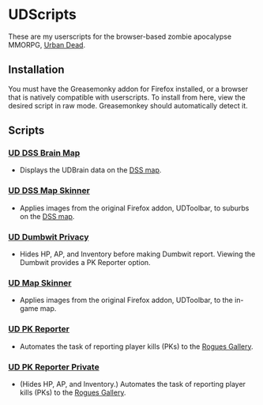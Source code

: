 UDScripts
=========
These are my userscripts for the browser-based zombie apocalypse MMORPG, [Urban Dead](http://www.urbandead.com).

Installation
------------
You must have the Greasemonky addon for Firefox installed, or a browser that is natively compatible with userscripts.
To install from here, view the desired script in raw mode. Greasemonkey should automatically detect it.

Scripts
-----------
### [UD DSS Brain Map](https://github.com/Klexur/UDScripts/raw/master/UD_DSS_Brain_Map.user.js)
* Displays the UDBrain data on the [DSS map](http://dssrzs.org/map/).

### [UD DSS Map Skinner](https://github.com/Klexur/UDScripts/raw/master/UD_DSS_Map_Skinner.user.js)
* Applies images from the original Firefox addon, UDToolbar, to suburbs on the [DSS map](http://dssrzs.org/map/).

### [UD Dumbwit Privacy](https://github.com/Klexur/UDScripts/raw/master/UD_Dumbwit_Privacy.user.js)
* Hides HP, AP, and Inventory before making Dumbwit report. Viewing the Dumbwit provides a PK Reporter option.

### [UD Map Skinner](https://github.com/Klexur/UDScripts/raw/master/UD_Map_Skinner.user.js)
* Applies images from the original Firefox addon, UDToolbar, to the in-game map.

### [UD PK Reporter](https://github.com/Klexur/UDScripts/raw/master/UD_PK_Reporter.user.js)
* Automates the task of reporting player kills (PKs) to the [Rogues Gallery](http://rg.urbandead.net).

### [UD PK Reporter Private](https://github.com/Klexur/UDScripts/raw/master/UD_PK_Reporter_Private.user.js)
* (Hides HP, AP, and Inventory.) Automates the task of reporting player kills (PKs) to the [Rogues Gallery](http://rg.urbandead.net).
